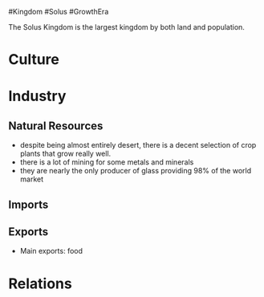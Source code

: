 #Kingdom #Solus #GrowthEra 

The Solus Kingdom is the largest kingdom by both land and population.

# Culture
# Industry
## Natural Resources
- despite being almost entirely desert, there is a decent selection of crop plants that grow really well.
- there is a lot of mining for some metals and minerals
- they are nearly the only producer of glass providing 98% of the world market
## Imports
## Exports
- Main exports: food
# Relations

